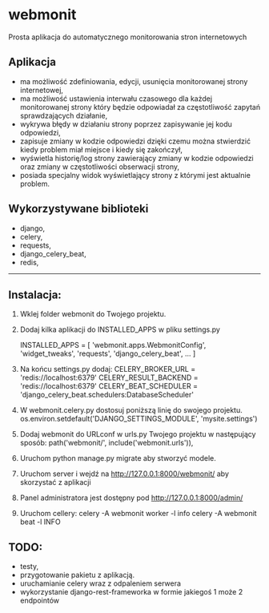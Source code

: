 # webmonit
Prosta aplikacja do automatycznego monitorowania stron internetowych

## Aplikacja
* ma możliwość zdefiniowania, edycji, usunięcia monitorowanej strony internetowej,
* ma możliwość ustawienia interwału czasowego dla każdej monitorowanej strony który będzie odpowiadał za częstotliwość zapytań sprawdzających działanie,
* wykrywa błędy w działaniu strony poprzez zapisywanie jej kodu odpowiedzi,
* zapisuje zmiany w kodzie odpowiedzi dzięki czemu można stwierdzić kiedy problem miał miejsce i kiedy się zakończył,
* wyświetla historię/log strony zawierający zmiany w kodzie odpowiedzi oraz zmiany w częstotliwości obserwacji strony,
* posiada specjalny widok wyświetlający strony z którymi jest aktualnie problem.

## Wykorzystywane biblioteki
* django,
* celery, 
* requests, 
* django_celery_beat, 
* redis,
___________

## Instalacja:
1. Wklej folder webmonit do Twojego projektu.
2. Dodaj kilka aplikacji do INSTALLED_APPS w pliku settings.py
 
	INSTALLED_APPS = [
	    'webmonit.apps.WebmonitConfig',
	    'widget_tweaks',
	    'requests',
	    'django_celery_beat',
	...
	]

3. Na końcu settings.py dodaj:
	CELERY_BROKER_URL = 'redis://localhost:6379'
	CELERY_RESULT_BACKEND = 'redis://localhost:6379'
	CELERY_BEAT_SCHEDULER = 'django_celery_beat.schedulers:DatabaseScheduler'

4. W webmonit.celery.py dostosuj poniższą linię do swojego projektu.
	os.environ.setdefault('DJANGO_SETTINGS_MODULE', 'mysite.settings')

5. Dodaj webmonit do URLconf w urls.py Twojego projektu w następujący sposób:
	path('webmonit/', include('webmonit.urls')),

6. Uruchom python manage.py migrate aby stworzyć modele.

7. Uruchom server i wejdź na http://127.0.0.1:8000/webmonit/ aby skorzystać z aplikacji

8. Panel administratora jest dostępny pod http://127.0.0.1:8000/admin/

9. Uruchom cellery:
	celery -A webmonit worker -l info
	celery -A webmonit beat -l INFO


## TODO:
* testy,
* przygotowanie pakietu z aplikacją.
* uruchamianie celery wraz z odpaleniem serwera
* wykorzystanie django-rest-frameworka w formie jakiegoś 1 może 2 endpointów 

